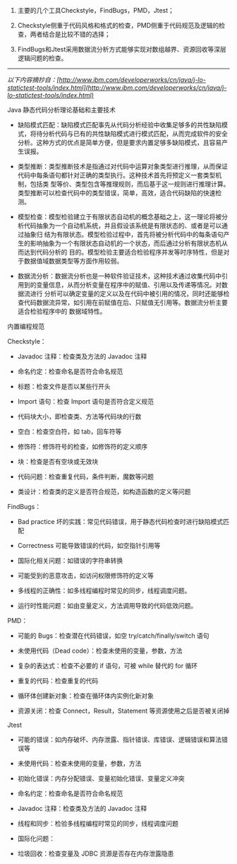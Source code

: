 <!---
markmeta_author: wongoo
markmeta_date: 2011-07-02 17:13:29
slug: java-code-analysis-tools
markmeta_title: Java code analysis tools
wordpress_id: 130
markmeta_categories: Experience
markmeta_tags: analysis,java,source-code,tool
-->


	
  1. 主要的几个工具Checkstyle，FindBugs，PMD，Jtest；

	
  2. Checkstyle侧重于代码风格和格式的检查，PMD侧重于代码规范及逻辑的检查，两者结合是比较不错的选择；

	
  3. FindBugs和Jtest采用数据流分析方式能够实现对数组越界、资源回收等深层逻辑问题的检查。


---------------------------------------------------------------------------------------
_以下内容摘抄自：[http://www.ibm.com/developerworks/cn/java/j-lo-statictest-tools/index.html](http://www.ibm.com/developerworks/cn/java/j-lo-statictest-tools/index.html)_

Java 静态代码分析理论基础和主要技术



	
  * 缺陷模式匹配：缺陷模式匹配事先从代码分析经验中收集足够多的共性缺陷模式，将待分析代码与已有的共性缺陷模式进行模式匹配，从而完成软件的安全分析。这种方式的优点是简单方便，但是要求内置足够多缺陷模式，且容易产生误报。

	
  * 类型推断：类型推断技术是指通过对代码中运算对象类型进行推理，从而保证代码中每条语句都针对正确的类型执行。这种技术首先将预定义一套类型机制，包括类 型等价、类型包含等推理规则，而后基于这一规则进行推理计算。类型推断可以检查代码中的类型错误，简单，高效，适合代码缺陷的快速检测。

	
  * 模型检查：模型检验建立于有限状态自动机的概念基础之上，这一理论将被分析代码抽象为一个自动机系统，并且假设该系统是有限状态的、或者是可以通过抽象归 结为有限状态。模型检验过程中，首先将被分析代码中的每条语句产生的影响抽象为一个有限状态自动机的一个状态，而后通过分析有限状态机从而达到代码分析的 目的。模型检验主要适合检验程序并发等时序特性，但是对于数据值域数据类型等方面作用较弱。

	
  * 数据流分析：数据流分析也是一种软件验证技术，这种技术通过收集代码中引用到的变量信息，从而分析变量在程序中的赋值、引用以及传递等情况。对数据流进行 分析可以确定变量的定义以及在代码中被引用的情况，同时还能够检查代码数据流异常，如引用在前赋值在后、只赋值无引用等。数据流分析主要适合检验程序中的 数据域特性。




内置编程规范

Checkstyle：



	
  * Javadoc 注释：检查类及方法的 Javadoc 注释

	
  * 命名约定：检查命名是否符合命名规范

	
  * 标题：检查文件是否以某些行开头

	
  * Import 语句：检查 Import 语句是否符合定义规范

	
  * 代码块大小，即检查类、方法等代码块的行数

	
  * 空白：检查空白符，如 tab，回车符等

	
  * 修饰符：修饰符号的检查，如修饰符的定义顺序

	
  * 块：检查是否有空块或无效块

	
  * 代码问题：检查重复代码，条件判断，魔数等问题

	
  * 类设计：检查类的定义是否符合规范，如构造函数的定义等问题


FindBugs：

	
  * Bad practice 坏的实践：常见代码错误，用于静态代码检查时进行缺陷模式匹配

	
  * Correctness 可能导致错误的代码，如空指针引用等

	
  * 国际化相关问题：如错误的字符串转换

	
  * 可能受到的恶意攻击，如访问权限修饰符的定义等

	
  * 多线程的正确性：如多线程编程时常见的同步，线程调度问题。

	
  * 运行时性能问题：如由变量定义，方法调用导致的代码低效问题。


PMD：

	
  * 可能的 Bugs：检查潜在代码错误，如空 try/catch/finally/switch 语句

	
  * 未使用代码（Dead code）：检查未使用的变量，参数，方法

	
  * 复杂的表达式：检查不必要的 if 语句，可被 while 替代的 for 循环

	
  * 重复的代码：检查重复的代码

	
  * 循环体创建新对象：检查在循环体内实例化新对象

	
  * 资源关闭：检查 Connect，Result，Statement 等资源使用之后是否被关闭掉


Jtest

	
  * 可能的错误：如内存破坏、内存泄露、指针错误、库错误、逻辑错误和算法错误等

	
  * 未使用代码：检查未使用的变量，参数，方法

	
  * 初始化错误：内存分配错误、变量初始化错误、变量定义冲突

	
  * 命名约定：检查命名是否符合命名规范

	
  * Javadoc 注释：检查类及方法的 Javadoc 注释

	
  * 线程和同步：检验多线程编程时常见的同步，线程调度问题

	
  * 国际化问题：

	
  * 垃圾回收：检查变量及 JDBC 资源是否存在内存泄露隐患


